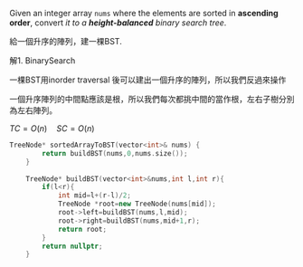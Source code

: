 Given an integer array `nums` where the elements are sorted in **ascending order**, convert _it to a_ **_height-balanced_** _binary search tree_.

給一個升序的陣列，建一棵BST.

解1. BinarySearch 

一棵BST用inorder traversal 後可以建出一個升序的陣列，所以我們反過來操作

一個升序陣列的中間點應該是根，所以我們每次都挑中間的當作根，左右子樹分別為左右陣列。

$TC=O(n) \quad SC=O(n)$

```cpp
TreeNode* sortedArrayToBST(vector<int>& nums) {
        return buildBST(nums,0,nums.size());
    }
    
    TreeNode* buildBST(vector<int>&nums,int l,int r){
        if(l<r){
            int mid=l+(r-l)/2;
            TreeNode *root=new TreeNode(nums[mid]);
            root->left=buildBST(nums,l,mid);
            root->right=buildBST(nums,mid+1,r);
            return root;
        }
        return nullptr;
    }
```
